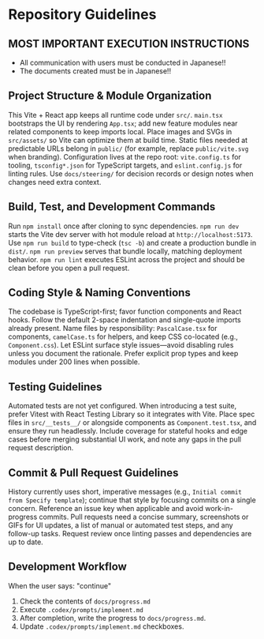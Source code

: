 # Repository Guidelines

## MOST IMPORTANT EXECUTION INSTRUCTIONS
- All communication with users must be conducted in Japanese!!
- The documents created must be in Japanese!!

## Project Structure & Module Organization
This Vite + React app keeps all runtime code under `src/`. `main.tsx` bootstraps the UI by rendering `App.tsx`; add new feature modules near related components to keep imports local. Place images and SVGs in `src/assets/` so Vite can optimize them at build time. Static files needed at predictable URLs belong in `public/` (for example, replace `public/vite.svg` when branding). Configuration lives at the repo root: `vite.config.ts` for tooling, `tsconfig*.json` for TypeScript targets, and `eslint.config.js` for linting rules. Use `docs/steering/` for decision records or design notes when changes need extra context.

## Build, Test, and Development Commands
Run `npm install` once after cloning to sync dependencies. `npm run dev` starts the Vite dev server with hot module reload at `http://localhost:5173`. Use `npm run build` to type-check (`tsc -b`) and create a production bundle in `dist/`. `npm run preview` serves that bundle locally, matching deployment behavior. `npm run lint` executes ESLint across the project and should be clean before you open a pull request.

## Coding Style & Naming Conventions
The codebase is TypeScript-first; favor function components and React hooks. Follow the default 2-space indentation and single-quote imports already present. Name files by responsibility: `PascalCase.tsx` for components, `camelCase.ts` for helpers, and keep CSS co-located (e.g., `Component.css`). Let ESLint surface style issues—avoid disabling rules unless you document the rationale. Prefer explicit prop types and keep modules under 200 lines when possible.

## Testing Guidelines
Automated tests are not yet configured. When introducing a test suite, prefer Vitest with React Testing Library so it integrates with Vite. Place spec files in `src/__tests__/` or alongside components as `Component.test.tsx`, and ensure they run headlessly. Include coverage for stateful hooks and edge cases before merging substantial UI work, and note any gaps in the pull request description.

## Commit & Pull Request Guidelines
History currently uses short, imperative messages (e.g., `Initial commit from Specify template`); continue that style by focusing commits on a single concern. Reference an issue key when applicable and avoid work-in-progress commits. Pull requests need a concise summary, screenshots or GIFs for UI updates, a list of manual or automated test steps, and any follow-up tasks. Request review once linting passes and dependencies are up to date.

## Development Workflow
When the user says: "continue"
1) Check the contents of `docs/progress.md`
2) Execute `.codex/prompts/implement.md`
3) After completion, write the progress to `docs/progress.md`.
4) Update `.codex/prompts/implement.md` checkboxes.